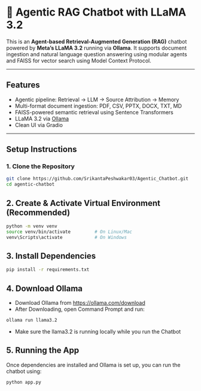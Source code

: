 # 🤖 Agentic RAG Chatbot with LLaMA 3.2

This is an **Agent-based Retrieval-Augmented Generation (RAG)** chatbot powered by **Meta’s LLaMA 3.2** running via **Ollama**. It supports document ingestion and natural language question answering using modular agents and FAISS for vector search using Model Context Protocol.

---

## Features

- Agentic pipeline: Retrieval → LLM → Source Attribution → Memory
- Multi-format document ingestion: PDF, CSV, PPTX, DOCX, TXT, MD
- FAISS-powered semantic retrieval using Sentence Transformers
- LLaMA 3.2 via [Ollama](https://ollama.com/)
- Clean UI via Gradio

---

## Setup Instructions

### 1. Clone the Repository

```bash
git clone https://github.com/SrikantaPeshwakar03/Agentic_Chatbot.git
cd agentic-chatbot
```
## 2. Create & Activate Virtual Environment (Recommended)

```bash
python -m venv venv
source venv/bin/activate         # On Linux/Mac
venv\Scripts\activate            # On Windows
```
## 3. Install Dependencies
```bash
pip install -r requirements.txt
```
## 4. Download Ollama
- Download Ollama from https://ollama.com/download
- After Downloading, open Command Prompt and run:
```bash
ollama run llama3.2
```
- Make sure the llama3.2 is running locally while you run the Chatbot

## 5. Running the App

Once dependencies are installed and Ollama is set up, you can run the chatbot using:

```bash
python app.py
```
